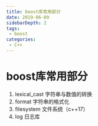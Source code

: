 ```yaml
---
title: boost库常用部分
date: 2019-06-09
sidebarDepth: 2
tags:
 - boost
categories:
 - C++
---
```

# boost库常用部分

1. lexical_cast 字符串与数值的转换
2. format 字符串的格式化
3. filesystem 文件系统（c++17）
4. log 日志库